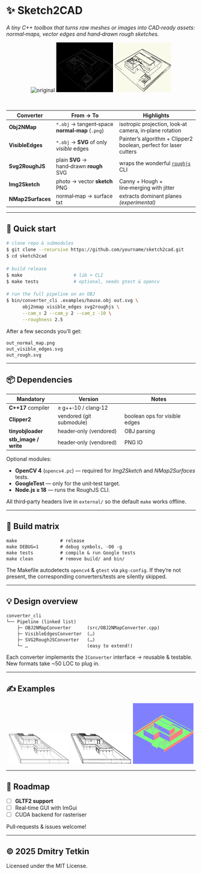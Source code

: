 # ✨ Sketch2CAD

*A tiny C++ toolbox that turns raw meshes or images into CAD‑ready assets: normal‑maps, vector edges and hand‑drawn rough sketches.*

<p align="center">
  <img src=".examples/house_realistic.png" width="30%" alt="original"/>
  <img src=".examples/house_realistic_edges.png" width="30%" alt="edges"/>
  <img src=".examples/house_realistic_lines.png" width="30%" alt="sketch"/>
</p>

<br/>

| Converter         | From → To                                       | Highlights                                                        |
| ----------------- | ----------------------------------------------- | ----------------------------------------------------------------- |
| **Obj2NMap**      | `*.obj` → tangent‑space **normal‑map** (`.png`) | isotropic projection, look‑at camera, in‑plane rotation           |
| **VisibleEdges**  | `*.obj` → **SVG** of only *visible* edges       | Painter’s algorithm + Clipper2 boolean, perfect for laser cutters |
| **Svg2RoughJS**   | plain **SVG** → hand‑drawn **rough** SVG        | wraps the wonderful [`roughjs`](https://roughjs.com) CLI          |
| **Img2Sketch**    | photo → vector **sketch** PNG                   | Canny + Hough + line‑merging with jitter                          |
| **NMap2Surfaces** | normal‑map → surface txt                        | extracts dominant planes *(experimental)*                         |

---

## 🌱 Quick start

```bash
# clone repo & submodules
$ git clone --recursive https://github.com/yourname/sketch2cad.git
$ cd sketch2cad

# build release
$ make                   # lib + CLI
$ make tests             # optional, needs gtest & opencv

# run the full pipeline on an OBJ
$ bin/converter_cli .examples/house.obj out.svg \
      obj2nmap visible_edges svg2roughjs \
      --cam_x 2 --cam_y 2 --cam_z -10 \
      --roughness 2.5
```

After a few seconds you’ll get:

```text
out_normal_map.png
out_visible_edges.svg
out_rough.svg
```

---

## 📦 Dependencies

| Mandatory              | Version                  | Notes                         |
| ---------------------- | ------------------------ | ----------------------------- |
| **C++17** compiler     | ≥ g++‑10 / clang‑12      |                               |
| **Clipper2**           | vendored (git submodule) | boolean ops for visible edges |
| **tinyobjloader**      | header‑only (vendored)   | OBJ parsing                   |
| **stb\_image / write** | header‑only (vendored)   | PNG IO                        |

Optional modules:

* **OpenCV 4** (`opencv4.pc`) — required for *Img2Sketch* and *NMap2Surfaces* tests.
* **GoogleTest** — only for the unit‑test target.
* **Node.js ≥ 18** — runs the RoughJS CLI.

All third‑party headers live in `external/` so the default `make` works offline.

---

## 🔧 Build matrix

```text
make                # release
make DEBUG=1        # debug symbols, -O0 -g
make tests          # compile & run Google tests
make clean          # remove build/ and bin/
```

The Makefile autodetects `opencv4` & `gtest` via `pkg‑config`. If they’re not
present, the corresponding converters/tests are silently skipped.

---

## 💡 Design overview

```
converter_cli
└── Pipeline (linked list)
    ├─ OBJ2NMapConverter      (src/OBJ2NMapConverter.cpp)
    ├─ VisibleEdgesConverter  (…)
    ├─ SVG2RoughJSConverter   (…)
    └─ …                      (easy to extend!)
```

Each converter implements the `IConverter` interface → reusable & testable.
New formats take \~50 LOC to plug in.

---

## ✍️ Examples

<p align="center">
  <img src=".examples/visible_edges.svg" width="32%" alt="edges svg"/>
  <img src=".examples/rough_gen.svg"   width="32%" alt="rough svg"/>
  <img src=".examples/house_converted.png" width="32%" alt="normal map"/>
</p>

---

## 🚀 Roadmap

* [ ] **GLTF2 support**
* [ ] Real‑time GUI with ImGui
* [ ] CUDA backend for rasteriser

Pull‑requests & issues welcome!

---

## © 2025 Dmitry Tetkin

Licensed under the MIT License.
